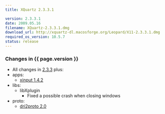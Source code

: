```yaml
---
title: XQuartz 2.3.3.1

version: 2.3.3.1
date: 2009.05.16
filename: XQuartz-2.3.3.1.dmg
download_url: http://xquartz-dl.macosforge.org/Leopard/X11-2.3.3.1.dmg
required_os_version: 10.5.7
status: release
---
```


### Changes in {{ page.version }} ###
  * All changes in [2.3.3](XQuartz-2.3.3.html) plus:
  * apps:
    * [xinput 1.4.2](http://lists.freedesktop.org/archives/xorg-announce/2009-May/000840.html)
  * libs:
    * libXplugin
      * Fixed a possible crash when closing windows
  * proto:
    * [dri2proto 2.0](http://lists.freedesktop.org/archives/xorg-announce/2009-April/000827.html)
